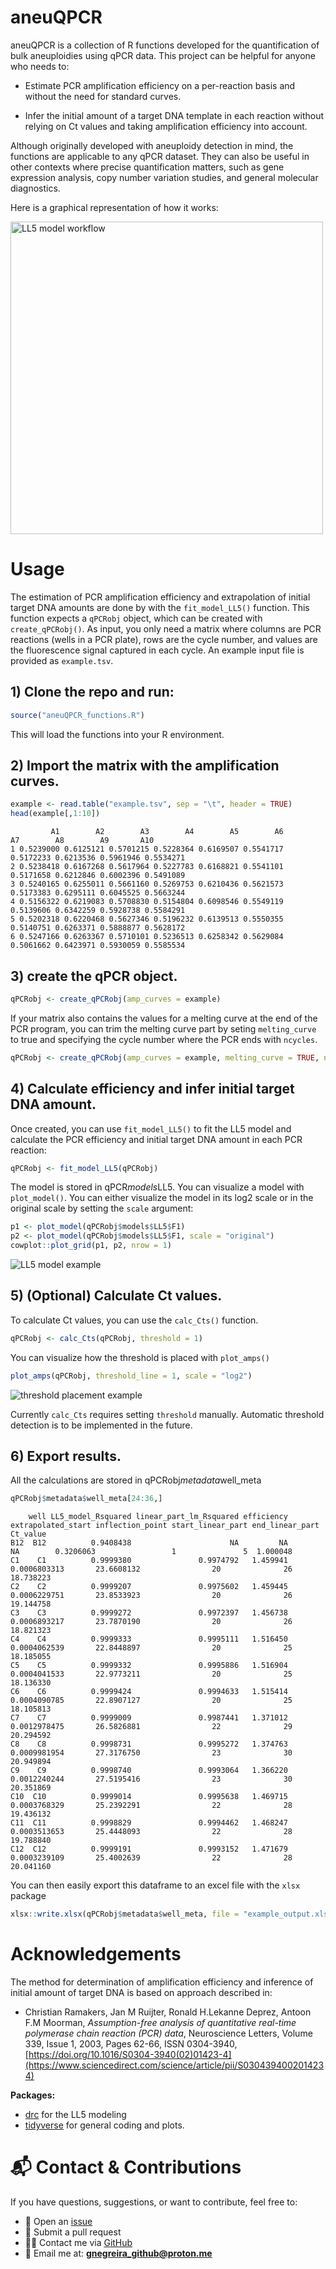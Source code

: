# aneuQPCR
aneuQPCR is a collection of R functions developed for the quantification of bulk aneuploidies using qPCR data. This project can be helpful for anyone who needs to:

- Estimate PCR amplification efficiency on a per-reaction basis and without the need for standard curves.

- Infer the initial amount of a target DNA template in each reaction without relying on Ct values and taking amplification efficiency into account. 

Although originally developed with aneuploidy detection in mind, the functions are applicable to any qPCR dataset. They can also be useful in other contexts where precise quantification matters, such as gene expression analysis, copy number variation studies, and general molecular diagnostics.

Here is a graphical representation of how it works:

<img src="figures/animation.gif" alt="LL5 model workflow" width="500"/>

# Usage
The estimation of PCR amplification efficiency and extrapolation of initial target DNA amounts are done by with the `fit_model_LL5()` function. This function expects a `qPCRobj` object, which can be created with `create_qPCRobj()`. As input, you only need a matrix where columns are PCR reactions (wells in a PCR plate), rows are the cycle number, and values are the fluorescence signal captured in each cycle. An example input file is provided as `example.tsv`. 

## 1) Clone the repo and run:
```r
source("aneuQPCR_functions.R")
```
This will load the functions into your R environment. 


## 2) Import the matrix with the amplification curves.
```r
example <- read.table("example.tsv", sep = "\t", header = TRUE)
head(example[,1:10])
```
```
         A1        A2        A3        A4        A5        A6        A7        A8        A9       A10
1 0.5239000 0.6125121 0.5701215 0.5228364 0.6169507 0.5541717 0.5172233 0.6213536 0.5961946 0.5534271
2 0.5238418 0.6167268 0.5617964 0.5227783 0.6168821 0.5541101 0.5171658 0.6212846 0.6002396 0.5491089
3 0.5240165 0.6255011 0.5661160 0.5269753 0.6210436 0.5621573 0.5173383 0.6295111 0.6045525 0.5663244
4 0.5156322 0.6219083 0.5708830 0.5154804 0.6098546 0.5549119 0.5139606 0.6342259 0.5928738 0.5584291
5 0.5202318 0.6220468 0.5627346 0.5196232 0.6139513 0.5550355 0.5140751 0.6263371 0.5888877 0.5628172
6 0.5247166 0.6263367 0.5710101 0.5236513 0.6258342 0.5629084 0.5061662 0.6423971 0.5930059 0.5585534
```
## 3) create the qPCR object.
```r
qPCRobj <- create_qPCRobj(amp_curves = example)
```
If your matrix also contains the values for a melting curve at the end of the PCR program, you can trim the melting curve part by seting `melting_curve` to true and specifying the cycle number where the PCR ends with `ncycles`. 
```r
qPCRobj <- create_qPCRobj(amp_curves = example, melting_curve = TRUE, ncycles = 40)
```

## 4) Calculate efficiency and infer initial target DNA amount.
   
Once created, you can use `fit_model_LL5()` to fit the LL5 model and calculate the PCR efficiency and initial target DNA amount in each PCR reaction:
```r
qPCRobj <- fit_model_LL5(qPCRobj)
```
The model is stored in qPCR$models$LL5. You can visualize a model with `plot_model()`. You can either visualize the model in its log2 scale or in the original scale by setting the `scale` argument:
```r
p1 <- plot_model(qPCRobj$models$LL5$F1)
p2 <- plot_model(qPCRobj$models$LL5$F1, scale = "original")
cowplot::plot_grid(p1, p2, nrow = 1)
```
![LL5 model example](figures/model_example.png)

## 5) (Optional) Calculate Ct values.

To calculate Ct values, you can use the `calc_Cts()` function.
```r
qPCRobj <- calc_Cts(qPCRobj, threshold = 1)
```
You can visualize how the threshold is placed with `plot_amps()` 
```r
plot_amps(qPCRobj, threshold_line = 1, scale = "log2")
```
![threshold placement example](figures/amps_example.png)

Currently `calc_Cts` requires setting `threshold` manually. Automatic threshold detection is to be implemented in the future.

## 6) Export results.
All the calculations are stored in qPCRobj$metadata$well_meta
```r
qPCRobj$metadata$well_meta[24:36,]
```
```
    well LL5_model_Rsquared linear_part_lm_Rsquared efficiency extrapolated_start inflection_point start_linear_part end_linear_part  Ct_value
B12  B12          0.9408438                      NA         NA                 NA        0.3206063                 1               5  1.000048
C1    C1          0.9999380               0.9974792   1.459941       0.0006803313       23.6608132                20              26 18.738223
C2    C2          0.9999207               0.9975602   1.459445       0.0006229751       23.8533923                20              26 19.144758
C3    C3          0.9999272               0.9972397   1.456738       0.0006893217       23.7870190                20              26 18.821323
C4    C4          0.9999333               0.9995111   1.516450       0.0004062539       22.8448897                20              25 18.185055
C5    C5          0.9999332               0.9995886   1.516904       0.0004041533       22.9773211                20              25 18.136330
C6    C6          0.9999424               0.9994633   1.515414       0.0004090785       22.8907127                20              25 18.105813
C7    C7          0.9999009               0.9987441   1.371012       0.0012978475       26.5826881                22              29 20.294592
C8    C8          0.9998731               0.9995272   1.374763       0.0009981954       27.3176750                23              30 20.949894
C9    C9          0.9998740               0.9993064   1.366220       0.0012240244       27.5195416                23              30 20.351869
C10  C10          0.9999014               0.9995638   1.469715       0.0003768329       25.2392291                22              28 19.436132
C11  C11          0.9998829               0.9994462   1.468247       0.0003513653       25.4448093                22              28 19.788840
C12  C12          0.9999191               0.9993152   1.471679       0.0003239109       25.4002639                22              28 20.041160
```
You can then easily export this dataframe to an excel file with the `xlsx` package
```r
xlsx::write.xlsx(qPCRobj$metadata$well_meta, file = "example_output.xlsx", row.names = FALSE)
```

# Acknowledgements
The method for determination of amplification efficiency and inference of initial amount of target DNA is based on approach described in:

- Christian Ramakers, Jan M Ruijter, Ronald H.Lekanne Deprez, Antoon F.M Moorman,
*Assumption-free analysis of quantitative real-time polymerase chain reaction (PCR) data*,
Neuroscience Letters,
Volume 339, Issue 1,
2003,
Pages 62-66,
ISSN 0304-3940,
[https://doi.org/10.1016/S0304-3940(02)01423-4](https://www.sciencedirect.com/science/article/pii/S0304394002014234)

**Packages:**
- [drc](https://cran.r-project.org/web/packages/drc/) for the LL5 modeling
- [tidyverse](https://www.tidyverse.org/) for general coding and plots.

# 📬 Contact & Contributions

If you have questions, suggestions, or want to contribute, feel free to:

- 🐛 Open an [issue](https://github.com/gabrielnegreira/aneuQPCR/issues)  
- 🔧 Submit a pull request  
- 🧑‍💻 Contact me via [GitHub](https://github.com/gabrielnegreira)  
- 📧 Email me at: **gnegreira_github@proton.me**
